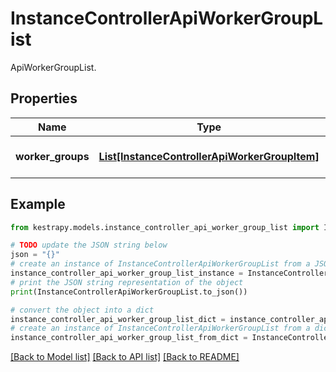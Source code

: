 # InstanceControllerApiWorkerGroupList

ApiWorkerGroupList.

## Properties

Name | Type | Description | Notes
------------ | ------------- | ------------- | -------------
**worker_groups** | [**List[InstanceControllerApiWorkerGroupItem]**](InstanceControllerApiWorkerGroupItem.md) | The list of worker groups. | 

## Example

```python
from kestrapy.models.instance_controller_api_worker_group_list import InstanceControllerApiWorkerGroupList

# TODO update the JSON string below
json = "{}"
# create an instance of InstanceControllerApiWorkerGroupList from a JSON string
instance_controller_api_worker_group_list_instance = InstanceControllerApiWorkerGroupList.from_json(json)
# print the JSON string representation of the object
print(InstanceControllerApiWorkerGroupList.to_json())

# convert the object into a dict
instance_controller_api_worker_group_list_dict = instance_controller_api_worker_group_list_instance.to_dict()
# create an instance of InstanceControllerApiWorkerGroupList from a dict
instance_controller_api_worker_group_list_from_dict = InstanceControllerApiWorkerGroupList.from_dict(instance_controller_api_worker_group_list_dict)
```
[[Back to Model list]](../README.md#documentation-for-models) [[Back to API list]](../README.md#documentation-for-api-endpoints) [[Back to README]](../README.md)


